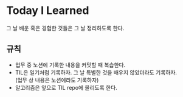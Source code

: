 # Today I Learned
그 날 배운 혹은 경험한 것들은 그 날 정리하도록 한다.

## 규칙
- 업무 중 노션에 기록한 내용을 커밋할 때 복습한다.
- TIL은 일기처럼 기록하자. 그 날 특별한 것을 배우지 않았더라도 기록하자.  
  (업무 상 내용은 노션에라도 기록하자)
- 알고리즘은 앞으로 TIL repo에 올리도록 한다.


